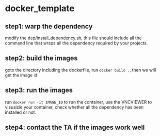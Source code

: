 # docker_template

## step1:  warp the dependency

modify the dep/install_dependency.sh, this file should include all the command line that wraps all the dependency required by your projects.

## step2: build the images

goto the directory including the dockerfile, run `docker build .`, then we will get the image id

## step3: run the images

run `docker run -it IMAGE_ID` to run the container, use the VNCVIEWER to visualzie your container, check whether all the dependency has been installed or not.

## step4: contact the TA if the images work well



